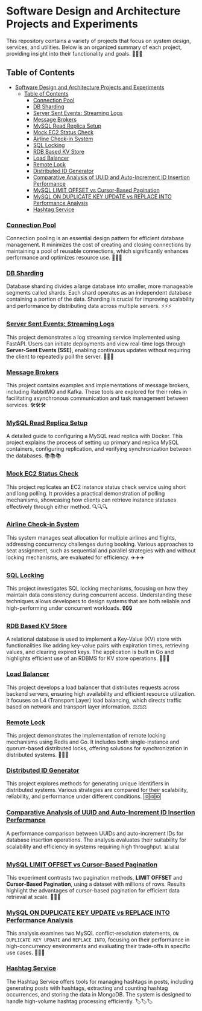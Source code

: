 # Software Design and Architecture Projects and Experiments

This repository contains a variety of projects that focus on system design, services, and utilities. Below is an organized summary of each project, providing insight into their functionality and goals. 🌟🌟🌟

## Table of Contents

- [Software Design and Architecture Projects and Experiments](#software-design-and-architecture-projects-and-experiments)
  - [Table of Contents](#table-of-contents)
    - [Connection Pool](#connection-pool)
    - [DB Sharding](#db-sharding)
    - [Server Sent Events: Streaming Logs](#server-sent-events-streaming-logs)
    - [Message Brokers](#message-brokers)
    - [MySQL Read Replica Setup](#mysql-read-replica-setup)
    - [Mock EC2 Status Check](#mock-ec2-status-check)
    - [Airline Check-in System](#airline-check-in-system)
    - [SQL Locking](#sql-locking)
    - [RDB Based KV Store](#rdb-based-kv-store)
    - [Load Balancer](#load-balancer)
    - [Remote Lock](#remote-lock)
    - [Distributed ID Generator](#distributed-id-generator)
    - [Comparative Analysis of UUID and Auto-Increment ID Insertion Performance](#comparative-analysis-of-uuid-and-auto-increment-id-insertion-performance)
    - [MySQL LIMIT OFFSET vs Cursor-Based Pagination](#mysql-limit-offset-vs-cursor-based-pagination)
    - [MySQL ON DUPLICATE KEY UPDATE vs REPLACE INTO Performance Analysis](#mysql-on-duplicate-key-update-vs-replace-into-performance-analysis)
    - [Hashtag Service](#hashtag-service)

### [Connection Pool](connection-pool/README.md)

Connection pooling is an essential design pattern for efficient database management. It minimizes the cost of creating and closing connections by maintaining a pool of reusable connections, which significantly enhances performance and optimizes resource use. 🎯🎯🎯

### [DB Sharding](db-sharding/README.md)

Database sharding divides a large database into smaller, more manageable segments called shards. Each shard operates as an independent database containing a portion of the data. Sharding is crucial for improving scalability and performance by distributing data across multiple servers. ⚡⚡⚡

### [Server Sent Events: Streaming Logs](streaming-logs/README.md)

This project demonstrates a log streaming service implemented using FastAPI. Users can initiate deployments and view real-time logs through **Server-Sent Events (SSE)**, enabling continuous updates without requiring the client to repeatedly poll the server. 📝📝📝

### [Message Brokers](message-brokers/README.md)

This project contains examples and implementations of message brokers, including RabbitMQ and Kafka. These tools are explored for their roles in facilitating asynchronous communication and task management between services. 🛠️🛠️🛠️

### [MySQL Read Replica Setup](mysql-read-replica/README.md)

A detailed guide to configuring a MySQL read replica with Docker. This project explains the process of setting up primary and replica MySQL containers, configuring replication, and verifying synchronization between the databases. 📚📚📚

### [Mock EC2 Status Check](mock-ec2-status-check-using-short-and-long-polling/README.md)

This project replicates an EC2 instance status check service using short and long polling. It provides a practical demonstration of polling mechanisms, showcasing how clients can retrieve instance statuses effectively through either method. 🔍🔍🔍

### [Airline Check-in System](airline-checkin-system/README.md)

This system manages seat allocation for multiple airlines and flights, addressing concurrency challenges during booking. Various approaches to seat assignment, such as sequential and parallel strategies with and without locking mechanisms, are evaluated for efficiency. ✈️✈️✈️

### [SQL Locking](sql-locking/README.md)

This project investigates SQL locking mechanisms, focusing on how they maintain data consistency during concurrent access. Understanding these techniques allows developers to design systems that are both reliable and high-performing under concurrent workloads. 🔒🔒🔒

### [RDB Based KV Store](rdb-based-kv-store/README.md)

A relational database is used to implement a Key-Value (KV) store with functionalities like adding key-value pairs with expiration times, retrieving values, and clearing expired keys. The application is built in Go and highlights efficient use of an RDBMS for KV store operations. 🔑🔑🔑

### [Load Balancer](load-balancer/README.md)

This project develops a load balancer that distributes requests across backend servers, ensuring high availability and efficient resource utilization. It focuses on L4 (Transport Layer) load balancing, which directs traffic based on network and transport layer information. ⚖️⚖️⚖️

### [Remote Lock](remote-lock/README.md)

This project demonstrates the implementation of remote locking mechanisms using Redis and Go. It includes both single-instance and quorum-based distributed locks, offering solutions for synchronization in distributed systems. 🔗🔗🔗

### [Distributed ID Generator](distributed-id-generator/README.md#distributed-id-generation)

This project explores methods for generating unique identifiers in distributed systems. Various strategies are compared for their scalability, reliability, and performance under different conditions. 🆔🆔🆔

### [Comparative Analysis of UUID and Auto-Increment ID Insertion Performance](distributed-id-generator/README.md#comparative-analysis-of-uuid-and-auto-increment-id-insertion-performance)

A performance comparison between UUIDs and auto-increment IDs for database insertion operations. The analysis evaluates their suitability for scalability and efficiency in systems requiring high throughput. 📊📊📊

### [MySQL LIMIT OFFSET vs Cursor-Based Pagination](distributed-id-generator/README.md#mysql-limit-offset-vs-cursor-based-pagination)

This experiment contrasts two pagination methods, **LIMIT OFFSET** and **Cursor-Based Pagination**, using a dataset with millions of rows. Results highlight the advantages of cursor-based pagination for efficient data retrieval at scale. 📖📖📖

### [MySQL ON DUPLICATE KEY UPDATE vs REPLACE INTO Performance Analysis](distributed-id-generator/README.md#mysql-on-duplicate-key-update-vs-replace-into-performance-analysis)

This analysis examines two MySQL conflict-resolution statements, `ON DUPLICATE KEY UPDATE` and `REPLACE INTO`, focusing on their performance in high-concurrency environments and evaluating their trade-offs in specific use cases. 🔄🔄🔄

### [Hashtag Service](hashtag-service/README.md)

The Hashtag Service offers tools for managing hashtags in posts, including generating posts with hashtags, extracting and counting hashtag occurrences, and storing the data in MongoDB. The system is designed to handle high-volume hashtag processing efficiently. 🏷️🏷️🏷️

